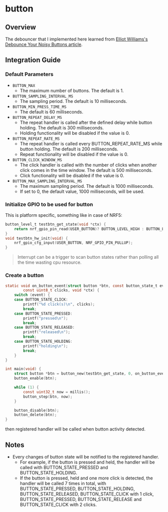 # button

## Overview
The debouncer that I implemented here learned from [Elliot Williams's Debounce Your Noisy Buttons article](https://hackaday.com/2015/12/10/embed-with-elliot-debounce-your-noisy-buttons-part-ii/).

## Integration Guide
### Default Parameters
* `BUTTON_MAX`
  - The maximum number of buttons. The default is 1.
* `BUTTON_SAMPLING_INTERVAL_MS`
  - The sampling period. The default is 10 milliseconds.
* `BUTTON_MIN_PRESS_TIME_MS`
  - The default is 60 milliseconds.
* `BUTTON_REPEAT_DELAY_MS`
  - The repeat handler is called after the defined delay while button holding. The default is 300 milliseconds.
  - Holding functionality will be disabled if the value is 0.
* `BUTTON_REPEAT_RATE_MS`
  - The repeat handler is called every BUTTON_REPEAT_RATE_MS while button holding. The default is 200 milliseconds.
  - Repeat functionality will be disabled if the value is 0.
* `BUTTON_CLICK_WINDOW_MS`
  - The click handler is called with the number of clicks when another click comes in the time window. The default is 500 milliseconds.
  - Click functionality will be disabled if the value is 0.
* `BUTTON_MAX_SAMPLING_INTERVAL_MS`
  - The maximum sampling period. The default is 1000 milliseconds.
  - If set to 0, the default value, 1000 milliseconds, will be used.
 
### Initialize GPIO to be used for button
This is platform specific, something like in case of NRF5:

```c
button_level_t testbtn_get_state(void *ctx) {
	return nrf_gpio_pin_read(USER_BUTTON)? BUTTON_LEVEL_HIGH : BUTTON_LEVEL_LOW;
}
void testbtn_hw_init(void) {
	nrf_gpio_cfg_input(USER_BUTTON, NRF_GPIO_PIN_PULLUP);
}
```

> Interrupt can be a trigger to scan button states rather than polling all the
> time wasting cpu resource.

### Create a button

```c
static void on_button_event(struct button *btn, const button_state_t event,
		const uint8_t clicks, void *ctx) {
	switch (event) {
	case BUTTON_STATE_CLICK:
        printf("%d click(s)\n", clicks);
		break;
	case BUTTON_STATE_PRESSED:
        printf("pressed\n");
		break;
	case BUTTON_STATE_RELEASED:
        printf("released\n");
		break;
	case BUTTON_STATE_HOLDING:
        printf("holding\n");
		break;
	}
}

int main(void) {
	struct button *btn = button_new(testbtn_get_state, 0, on_button_event, 0);
    button_enable(btn);

    while (1) {
        const uint32_t now = millis();
        button_step(btn, now);
    }

    button_disable(btn);
    button_delete(btn);
}
```

then registered handler will be called when button activity detected.

## Notes
- Every changes of button state will be notified to the registered handler.
  - For example, if the button is pressed and held, the handler will be called with BUTTON_STATE_PRESSED and BUTTON_STATE_HOLDING.
  - If the button is pressed, held and one more click is detected, the handler will be called 7 times in total, with BUTTON_STATE_PRESSED, BUTTON_STATE_HOLDING, BUTTON_STATE_RELEASED, BUTTON_STATE_CLICK with 1 click, BUTTON_STATE_PRESSED, BUTTON_STATE_RELEASE and BUTTON_STATE_CLICK with 2 clicks.
